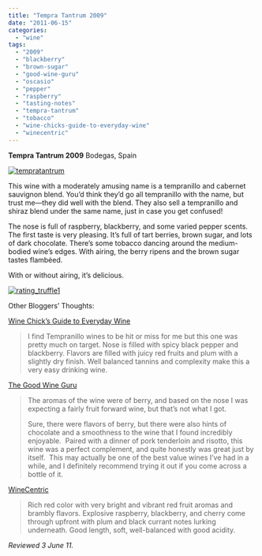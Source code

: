 ```yaml
---
title: "Tempra Tantrum 2009"
date: "2011-06-15"
categories:
  - "wine"
tags:
  - "2009"
  - "blackberry"
  - "brown-sugar"
  - "good-wine-guru"
  - "oscasio"
  - "pepper"
  - "raspberry"
  - "tasting-notes"
  - "tempra-tantrum"
  - "tobacco"
  - "wine-chicks-guide-to-everyday-wine"
  - "winecentric"
---
```


**Tempra Tantrum 2009** Bodegas, Spain

[![](http://s3.amazonaws.com/thegourmez-wpmedia/2011/06/tempratantrum.jpg "tempratantrum")](http://s3.amazonaws.com/thegourmez-wpmedia/2011/06/tempratantrum.jpg)

This wine with a moderately amusing name is a tempranillo and cabernet sauvignon blend. You’d think they’d go all tempranillo with the name, but trust me—they did well with the blend. They also sell a tempranillo and shiraz blend under the same name, just in case you get confused!

The nose is full of raspberry, blackberry, and some varied pepper scents.  The first taste is very pleasing. It’s full of tart berries, brown sugar, and lots of dark chocolate. There’s some tobacco dancing around the medium-bodied wine’s edges. With airing, the berry ripens and the brown sugar tastes flambéed.

With or without airing, it’s delicious.

[![](http://s3.amazonaws.com/thegourmez-wpmedia/2009/02/rating_truffle1.gif "rating_truffle1")](http://s3.amazonaws.com/thegourmez-wpmedia/2009/02/rating_truffle1.gif)

Other Bloggers’ Thoughts:

[Wine Chick’s Guide to Everyday Wine](http://winechicksguidetoeverydaywines.blogspot.com/2011/02/2009-tempra-tantrum-tempranillo.html)

> I find Tempranillo wines to be hit or miss for me but this one was pretty much on target. Nose is filled with spicy black pepper and blackberry. Flavors are filled with juicy red fruits and plum with a slightly dry finish. Well balanced tannins and complexity make this a very easy drinking wine.

[The Good Wine Guru](http://www.thegoodwineguru.com/tempra-tantrum-tempranillo-cabernet-2009/)

> The aromas of the wine were of berry, and based on the nose I was expecting a fairly fruit forward wine, but that’s not what I got.
>
> Sure, there were flavors of berry, but there were also hints of chocolate and a smoothness to the wine that I found incredibly enjoyable.  Paired with a dinner of pork tenderloin and risotto, this wine was a perfect complement, and quite honestly was great just by itself.  This may actually be one of the best value wines I’ve had in a while, and I definitely recommend trying it out if you come across a bottle of it.

[WineCentric](http://winecentric.blogspot.com/2010/10/tempra-tantrum-tempranillocabernet-2009.html)

> Rich red color with very bright and vibrant red fruit aromas and brambly flavors. Explosive raspberry, blackberry, and cherry come through upfront with plum and black currant notes lurking underneath. Good length, soft, well-balanced with good acidity.

_Reviewed 3 June 11._
